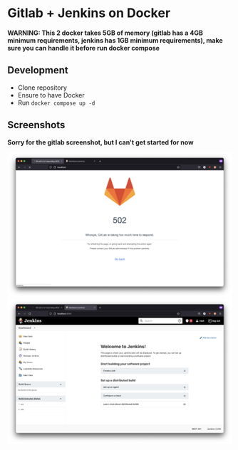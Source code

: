 #  Gitlab + Jenkins on Docker

**WARNING: This 2 docker takes 5GB of memory (gitlab has a 4GB minimum requirements, jenkins has 1GB minimum requirements), make sure you can handle it before run docker compose**

## Development

- Clone repository
- Ensure to have Docker
- Run `docker compose up -d`

## Screenshots

**Sorry for the gitlab screenshot, but I can't get started for now**

![Gitlab](Screenshots/gitlab.png)
![Jenkins](Screenshots/jenkins.png)


